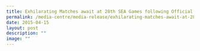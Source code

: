 ```yaml
---
title: Exhilarating Matches await at 28th SEA Games following Official Team Draw
permalink: /media-centre/media-release/exhilarating-matches-await-at-28th-sea-games-following-official-team/
date: 2015-04-15
layout: post
description: ""
image: ""
---
```

